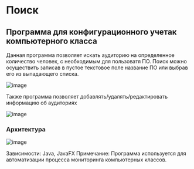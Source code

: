 <H1>Поиск</H1>
<H2>Программа для конфигурационного учетак компьютерного класса</H2>
Данная программа позволяет искать аудиторию на определенное количество человек, с необходимым для пользоватя ПО.
Поиск можно осуществить записав в пустое текстовое поле название ПО или выбрав его из выпадающего списка.

![image](https://github.com/olelllka/POISK/assets/89900803/c55e729c-62f5-46fc-b62d-3a19390054d6)

Также программа позволяет добавлять/удалять/редактировать информацию об аудиториях

![image](https://github.com/olelllka/POISK/assets/89900803/bd63e0bd-93ce-4daa-84e5-31b7701b565d)

<H3>Архитектура </H3>

![image](https://github.com/olelllka/POISK/assets/89900803/6445f731-cbd5-45b2-92ec-dbbefce1511c)

Зависимости: Java, JavaFX 
Примечание: Программа используется для автоматизации процесса мониторинга компьютерных классов.

